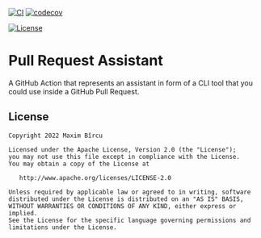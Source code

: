 [![CI](https://github.com/maximbircu/pull-request-assistant/actions/workflows/master.yaml/badge.svg?branch=master)](https://github.com/maximbircu/pull-request-assistant/actions/workflows/master.yaml)
[![codecov](https://codecov.io/gh/maximbircu/pull-request-assistant/branch/master/graph/badge.svg?token=SHTOR2H82V)](https://codecov.io/gh/maximbircu/pull-request-assistant)

[![License](https://img.shields.io/badge/License-Apache%202.0-blue.svg)](https://github.com/maximbircu/pull-request-assistant/blob/master/LICENSE)

# Pull Request Assistant

A GitHub Action that represents an assistant in form of a CLI tool that you could use inside a GitHub Pull Request. 

License
-------

    Copyright 2022 Maxim Bîrcu

    Licensed under the Apache License, Version 2.0 (the "License");
    you may not use this file except in compliance with the License.
    You may obtain a copy of the License at

       http://www.apache.org/licenses/LICENSE-2.0

    Unless required by applicable law or agreed to in writing, software
    distributed under the License is distributed on an "AS IS" BASIS,
    WITHOUT WARRANTIES OR CONDITIONS OF ANY KIND, either express or implied.
    See the License for the specific language governing permissions and
    limitations under the License.
